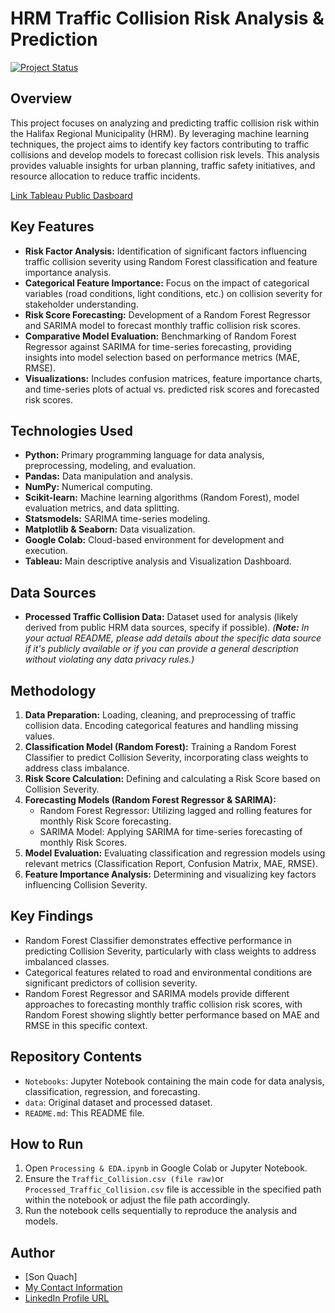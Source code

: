 # HRM Traffic Collision Risk Analysis & Prediction

[![Project Status](https://img.shields.io/badge/Status-Complete-brightgreen.svg)](https://github.com/quachhason/HRM_Traffic_Collision_Risk_Analysis_and_Prediction)

## Overview

This project focuses on analyzing and predicting traffic collision risk within the Halifax Regional Municipality (HRM).  By leveraging machine learning techniques, the project aims to identify key factors contributing to traffic collisions and develop models to forecast collision risk levels.  This analysis provides valuable insights for urban planning, traffic safety initiatives, and resource allocation to reduce traffic incidents.

[Link Tableau Public Dasboard](https://public.tableau.com/app/profile/sonquach/viz/HalifaxTrafficCollisionsPatternsandInsights2018-2024/Dashboard1)

## Key Features

*   **Risk Factor Analysis:** Identification of significant factors influencing traffic collision severity using Random Forest classification and feature importance analysis.
*   **Categorical Feature Importance:**  Focus on the impact of categorical variables (road conditions, light conditions, etc.) on collision severity for stakeholder understanding.
*   **Risk Score Forecasting:** Development of a Random Forest Regressor and SARIMA model to forecast monthly traffic collision risk scores.
*   **Comparative Model Evaluation:**  Benchmarking of Random Forest Regressor against SARIMA for time-series forecasting, providing insights into model selection based on performance metrics (MAE, RMSE).
*   **Visualizations:**  Includes confusion matrices, feature importance charts, and time-series plots of actual vs. predicted risk scores and forecasted risk scores.

## Technologies Used

*   **Python:** Primary programming language for data analysis, preprocessing, modeling, and evaluation.
*   **Pandas:** Data manipulation and analysis.
*   **NumPy:** Numerical computing.
*   **Scikit-learn:** Machine learning algorithms (Random Forest), model evaluation metrics, and data splitting.
*   **Statsmodels:** SARIMA time-series modeling.
*   **Matplotlib & Seaborn:** Data visualization.
*   **Google Colab:** Cloud-based environment for development and execution.
*   **Tableau:** Main descriptive analysis and Visualization Dashboard.

## Data Sources

*   **Processed Traffic Collision Data:**  Dataset used for analysis (likely derived from public HRM data sources, specify if possible).  *(**Note:** In your actual README, please add details about the specific data source if it's publicly available or if you can provide a general description without violating any data privacy rules.)*

## Methodology

1.  **Data Preparation:** Loading, cleaning, and preprocessing of traffic collision data. Encoding categorical features and handling missing values.
2.  **Classification Model (Random Forest):** Training a Random Forest Classifier to predict Collision Severity, incorporating class weights to address class imbalance.
3.  **Risk Score Calculation:** Defining and calculating a Risk Score based on Collision Severity.
4.  **Forecasting Models (Random Forest Regressor & SARIMA):**
    *   Random Forest Regressor:  Utilizing lagged and rolling features for monthly Risk Score forecasting.
    *   SARIMA Model: Applying SARIMA for time-series forecasting of monthly Risk Scores.
5.  **Model Evaluation:**  Evaluating classification and regression models using relevant metrics (Classification Report, Confusion Matrix, MAE, RMSE).
6.  **Feature Importance Analysis:** Determining and visualizing key factors influencing Collision Severity.

## Key Findings

*   Random Forest Classifier demonstrates effective performance in predicting Collision Severity, particularly with class weights to address imbalanced classes.
*   Categorical features related to road and environmental conditions are significant predictors of collision severity.
*   Random Forest Regressor and SARIMA models provide different approaches to forecasting monthly traffic collision risk scores, with Random Forest showing slightly better performance based on MAE and RMSE in this specific context.

## Repository Contents

*   `Notebooks`: Jupyter Notebook containing the main code for data analysis, classification, regression, and forecasting.
*   `data`:  Original dataset and processed dataset.
*   `README.md`: This README file.

## How to Run

1.  Open `Processing & EDA.ipynb` in Google Colab or Jupyter Notebook.
2.  Ensure the `Traffic_Collision.csv (file raw)`or `Processed_Traffic_Collision.csv` file is accessible in the specified path within the notebook or adjust the file path accordingly.
3.  Run the notebook cells sequentially to reproduce the analysis and models.

## Author

*   [Son Quach]
*   [My Contact Information](quachhason.96@gmail.com)
*   [LinkedIn Profile URL](https://www.linkedin.com/in/quachhason/)
